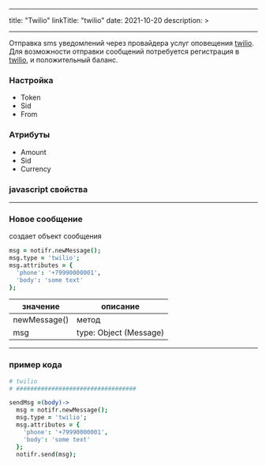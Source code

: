
---
title: "Twilio"
linkTitle: "twilio"
date: 2021-10-20
description: >

---

Отправка sms уведомлений через провайдера услуг оповещения [twilio](https://www.twilio.com/messaging). Для возможности
отправки сообщений потребуется регистрация в [twilio](https://www.twilio.com/messaging), и положительный баланс.

### Настройка
* Token
* Sid
* From

### Атрибуты
* Amount
* Sid
* Currency

### javascript свойства

----------------

### Новое сообщение

создает объект сообщения

```coffeescript
msg = notifr.newMessage();
msg.type = 'twilio';
msg.attributes = {
  'phone': '+79990000001',
  'body': 'some text'
};

```
|  значение  | описание  |
|-------------|---------|
| newMessage() |    метод   |
| msg |   type: Object (Message)  |

----------------

### пример кода

```coffeescript
# twilio
# ##################################

sendMsg =(body)->
  msg = notifr.newMessage();
  msg.type = 'twilio';
  msg.attributes = {
    'phone': '+79990000001',
    'body': 'some text'
  };
  notifr.send(msg);
```

